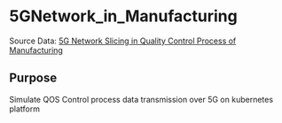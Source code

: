 # 5GNetwork_in_Manufacturing

Source Data: [5G Network Slicing in Quality Control Process of Manufacturing](report/5G_in_Defect_Inspection_Facility_250506.pdf)

## Purpose

Simulate QOS Control process data transmission over 5G on kubernetes platform

